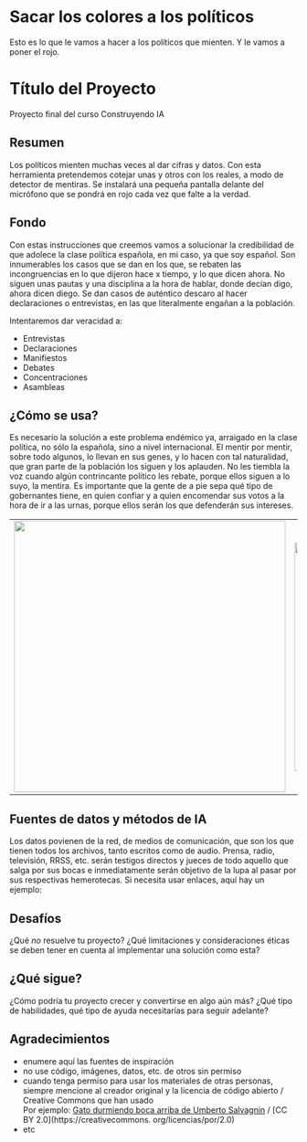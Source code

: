 # Sacar los colores a los políticos
Esto es lo que le vamos a hacer a los políticos que mienten. Y le vamos a poner el rojo.
<!-- Esta es la plantilla de descuento para el proyecto final del curso Building AI,
creado por Reaktor Innovations y la Universidad de Helsinki.
¡Copie la plantilla, péguela en su LÉAME de GitHub y edítela! -->

# Título del Proyecto

Proyecto final del curso Construyendo IA

## Resumen

Los políticos mienten muchas veces al dar cifras y datos. Con esta herramienta pretendemos cotejar unas y otros con los reales, a modo de detector de mentiras. Se instalará una pequeña pantalla delante del micrófono que se pondrá en rojo cada vez que falte a la verdad.


## Fondo

Con estas instrucciones que creemos vamos a solucionar la credibilidad de que adolece la clase política española, en mi caso, ya que soy español. Son innumerables los casos que se dan en los que, se rebaten las incongruencias en lo que dijeron hace x tiempo, y lo que dicen ahora. No siguen unas pautas y una disciplina a la hora de hablar, donde decían digo, ahora dicen diego. Se dan casos de auténtico descaro al hacer declaraciones o entrevistas, en las que literalmente engañan a la población.

Intentaremos dar veracidad a:
* Entrevistas
* Declaraciones
* Manifiestos
* Debates
* Concentraciones
* Asambleas

## ¿Cómo se usa?

Es necesario la solución a este problema endémico ya, arraigado en la clase política, no sólo la española, sino a nivel internacional. El mentir por mentir, sobre todo algunos, lo llevan en sus genes, y lo hacen con tal naturalidad, que gran parte de la población los siguen y los aplauden. No les tiembla la voz cuando algún contrincante político les rebate, porque ellos siguen a lo suyo, la mentira. 
Es importante que la gente de a pie sepa qué tipo de gobernantes tiene, en quien confiar y a quien encomendar sus votos a la hora de ir a las urnas, porque ellos serán los que defenderán sus intereses.


<table  style="width: 100%; border="width: 0"; text-align: center;">
  <tr>
    <td style="width: 33%;">
<img src="https://img.freepik.com/fotos-premium/hombre-siendo-entrevistado-microfono_861143-1564.jpg?w=826" width="475"></td>
    <td style="width: 33%;"><img src="https://img.freepik.com/fotos-premium/hombre-sosteniendo-microfono-frente-multitud_197463-2772.jpg?w=826" width="400"></td>
  </tr>
</table>


## Fuentes de datos y métodos de IA
Los datos povienen de la red, de medios de comunicación, que son los que tienen todos los archivos, tanto escritos como de audio. Prensa, radio, televisión, RRSS, etc. serán testigos directos y jueces de todo aquello que salga por sus bocas e inmediatamente serán objetivo de la lupa al pasar por sus respectivas hemerotecas.
Si necesita usar enlaces, aquí hay un ejemplo:

## Desafíos

¿Qué _no_ resuelve tu proyecto? ¿Qué limitaciones y consideraciones éticas se deben tener en cuenta al implementar una solución como esta?

## ¿Qué sigue?

¿Cómo podría tu proyecto crecer y convertirse en algo aún más? ¿Qué tipo de habilidades, qué tipo de ayuda necesitarías para seguir adelante?


## Agradecimientos

* enumere aquí las fuentes de inspiración
* no use código, imágenes, datos, etc. de otros sin permiso
* cuando tenga permiso para usar los materiales de otras personas, siempre mencione al creador original y la licencia de código abierto / Creative Commons que han usado
  <br>Por ejemplo: [Gato durmiendo boca arriba de Umberto Salvagnin](https://commons.wikimedia.org/wiki/File:Sleeping_cat_on_her_back.jpg#filelinks) / [CC BY 2.0](https://creativecommons. org/licencias/por/2.0)
* etc
